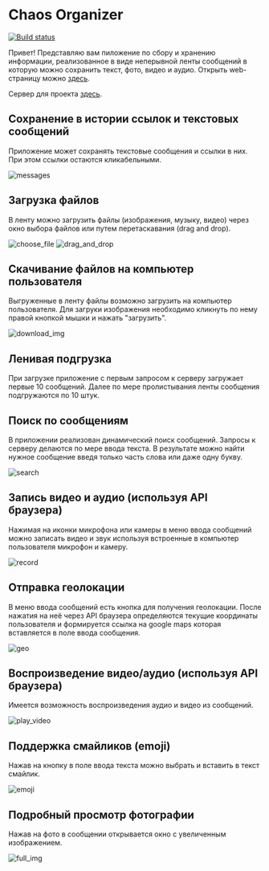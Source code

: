 # Chaos Organizer

[![Build status](https://ci.appveyor.com/api/projects/status/jgt4gqthgq6s5dmt?svg=true)](https://ci.appveyor.com/project/Votchitsev/chaosorganizer)

Привет! Представляю вам пиложение по сбору и хранению информации, реализованное в виде неперывной ленты сообщений в которую можно сохранить текст, фото, видео и аудио. Открыть web-страницу можно [здесь](https://votchitsev.github.io/ChaosOrganizer/).

Сервер для проекта [здесь](https://github.com/Votchitsev/ChaosOrganizer-server).

## Сохранение в истории ссылок и текстовых сообщений

Приложение может сохранять текстовые сообщения и ссылки в них. При этом ссылки остаются кликабельными.

![messages](./readme-images/messagesAndLinks.png)

## Загрузка файлов

В ленту можно загрузить файлы (изображения, музыку, видео) через окно выбора файлов или путем перетаскавания (drag and drop). 

![choose_file](./readme-images/chooseFile.png)
![drag_and_drop](./readme-images/dragAndDrop.png)

## Скачивание файлов на компьютер пользователя

Выгруженные в ленту файлы возможно загрузить на компьютер пользователя. Для загруки изображения необходимо кликнуть по нему правой кнопкой мышки и нажать "загрузить".

![download_img](./readme-images/downloadImg.png)

## Ленивая подгрузка

При загрузке приложение с первым запросом к серверу загружает первые 10 сообщений. Далее по мере пролистывания ленты сообщения подгружаются по 10 штук.

## Поиск по сообщениям

В приложении реализован динамический поиск сообщений. Запросы к серверу делаются по мере ввода текста. В результате можно найти нужное сообщение введя только часть слова или даже одну букву.

![search](./readme-images/search.png)

## Запись видео и аудио (используя API браузера)

Нажимая на иконки микрофона или камеры в меню ввода сообщений можно записать видео и звук используя встроенные в компьютер пользователя микрофон и камеру. 

![record](./readme-images/record.png)

## Отправка геолокации

В меню ввода сообщений есть кнопка для получения геолокации. После нажатия на неё через API браузера определяются текущие координаты пользователя и формируется ссылка на google maps которая вставляется в поле ввода сообщения.

![geo](./readme-images/geo.png)

## Воспроизведение видео/аудио (используя API браузера)

Имеется возможность воспроизведения аудио и видео из сообщений.

![play_video](./readme-images/play-video.png)

## Поддержка смайликов (emoji)

Нажав на кнопку в поле ввода текста можно выбрать и вставить в текст смайлик.

![emoji](./readme-images/emoji.png)

## Подробный просмотр фотографии

Нажав на фото в сообщении открывается окно с увеличенным изображением.

![full_img](./readme-images/fullImg.png)
